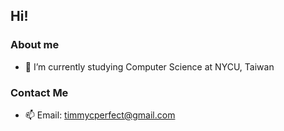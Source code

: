## Hi!

### About me
- 🔭 I’m currently studying Computer Science at NYCU, Taiwan

### Contact Me
- 📫 Email: timmycperfect@gmail.com

<!--
**Timmyy011/Timmyy011** is a ✨ _special_ ✨ repository because its `README.md` (this file) appears on your GitHub profile.

Here are some ideas to get you started:

- 🔭 I’m currently working on ...
- 🌱 I’m currently learning ...
- 👯 I’m looking to collaborate on ...
- 🤔 I’m looking for help with ...
- 💬 Ask me about ...
- 📫 How to reach me: ...
- 😄 Pronouns: ...
- ⚡ Fun fact: ...
-->
